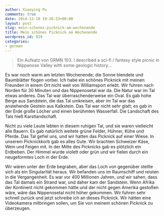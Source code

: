 ```yaml
---
author: Xiaoying Pu
comments: true
date: 2014-12-10 19:26:53+00:00
layout: post
slug: mein-schones-picknick-am-wochenende
title: Mein schönes Picknick am Wochenende
wordpress_id: 929
categories:
- german
---
```





> Ein Aufsatz von GRMN 103. I described a sci-fi / fantasy style picnic in Nippenose Valley with some geologic history...




Es war noch warm am letzten Wochenende; die Sonne blendete und Baumblätter flogen vorbei. Ich habe ein schönes Picknick mit meinen Freunden in einem Ort nicht weit von Williamsport erlebt. Wir fuhren nach Norden für 30 Minuten und das Nippenosetal war da. Die Natur war im Tal etwas anderes. Das Tal war überraschenderweise ein Oval. Es gab hohe Berge aus Sandstein, die das Tal umkreisen, aber im Tal war das anstehende Gestein aus Kalkstein. Das Tal war nicht sehr glatt; es gab in der Erde große Löcher und einen berühmten Wasserfall. Die Landschaft des Tals hieß Karstlandschaft. 




Nicht zu viele Leute lebten in diesem ruhigen Tal, und sie waren vielleicht alle Bauern. Es gab natürlich weitete grüne Felder, Hühner, Kühe und Pferde. Das Tal gefiel uns, und wir hatten das Picknick auf einer Wiese. In unserem Picknickkorb gab es alles Gute. Wir brachten Schweizer Käse, Wein und Feigen mit. In der Mitte des Picknicks gab es plötzlich ein Erdbeben. Der Himmel wurde violett oder grün und wir fielen durch ein neugeformtes Loch in der Erde. 




Wir wären unter der Erde begraben, aber das Loch von gegenüber stellte sich als ein Singularität heraus. Wir befanden uns im Raumschiff und reisten in die Vergangenheit. Es war vor 400 Millionen Jahren, und wir sahen, dass das Tal damals ein Strand war, und daher kam der Sandstein. Wenn Afrika der Kontinent nicht gekommen hätte und der nicht gegen Amerika gestoßen wäre, wäre das Nippenosetal nicht höher gekommen. Wir fuhren sehr schnell zurück und jetzt schreibe ich an dieses Picknick. Wir hätten eine Videokamera mitbringen sollen, um Sie von meinem schönen Picknick zu überzeugen.
